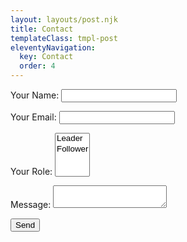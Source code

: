 ```yaml
---
layout: layouts/post.njk
title: Contact
templateClass: tmpl-post
eleventyNavigation:
  key: Contact
  order: 4
---
```


<div class="container">
    <form name="contact" method="POST" data-netlify="true">
        <p>
            <label>Your Name: <input type="text" name="name" required/></label>   
        </p>
        <p>
            <label>Your Email: <input type="email" name="email" required/></label>
        </p>
        <p>
            <label>Your Role: <select name="role[]" multiple>
            <option value="leader">Leader</option>
            <option value="follower">Follower</option>
            </select></label>
        </p>
        <p>
            <label>Message: <textarea name="message"></textarea></label>
        </p>
        <p>
            <button type="submit">Send</button>
        </p>
    </form>
</div>
